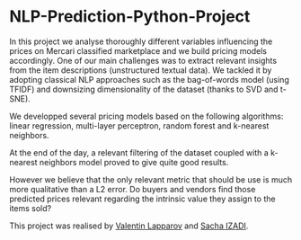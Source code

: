 # NLP-Prediction-Python-Project

In this project we analyse thoroughly different variables influencing the prices on Mercari classified marketplace and we build pricing models accordingly. One of our main challenges was to extract relevant insights from the item descriptions (unstructured textual data). We tackled it by adopting classical NLP approaches such as the bag-of-words model (using TFIDF) and downsizing dimensionality of the dataset (thanks to SVD and t-SNE).

We developped several pricing models based on the following algorithms: linear regression, multi-layer perceptron, random forest and k-nearest neighbors.

At the end of the day, a relevant filtering of the dataset coupled with a k-nearest neighbors model proved to give quite good results. 

However we believe that the only relevant metric that should be use is much more qualitative than a L2 error. Do buyers and vendors find those predicted prices relevant regarding the intrinsic value they assign to the items sold?



This project was realised by [Valentin Lapparov](https://github.com/vlapparov) and [Sacha IZADI](https://www.linkedin.com/in/sacha-izadi/).

